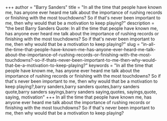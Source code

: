 +++
author = "Barry Sanders"
title = "In all the time that people have known me, has anyone ever heard me talk about the importance of rushing records or finishing with the most touchdowns? So if that's never been important to me, then why would that be a motivation to keep playing?"
description = "the best Barry Sanders Quote: In all the time that people have known me, has anyone ever heard me talk about the importance of rushing records or finishing with the most touchdowns? So if that's never been important to me, then why would that be a motivation to keep playing?"
slug = "in-all-the-time-that-people-have-known-me-has-anyone-ever-heard-me-talk-about-the-importance-of-rushing-records-or-finishing-with-the-most-touchdowns?-so-if-thats-never-been-important-to-me-then-why-would-that-be-a-motivation-to-keep-playing?"
keywords = "In all the time that people have known me, has anyone ever heard me talk about the importance of rushing records or finishing with the most touchdowns? So if that's never been important to me, then why would that be a motivation to keep playing?,barry sanders,barry sanders quotes,barry sanders quote,barry sanders sayings,barry sanders saying,quotes, sayings,quote, saying, motivation"
+++
In all the time that people have known me, has anyone ever heard me talk about the importance of rushing records or finishing with the most touchdowns? So if that's never been important to me, then why would that be a motivation to keep playing?
